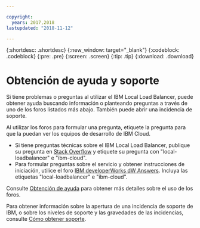 ```yaml
---

copyright:
  years: 2017,2018
lastupdated: "2018-11-12"

---
```


{:shortdesc: .shortdesc}
{:new_window: target="_blank"}
{:codeblock: .codeblock}
{:pre: .pre}
{:screen: .screen}
{:tip: .tip}
{:download: .download}

# Obtención de ayuda y soporte

Si tiene problemas o preguntas al utilizar el IBM Local Load Balancer, puede obtener ayuda buscando información o planteando preguntas a través de uno de los foros listados más abajo. También puede abrir una incidencia de soporte.

Al utilizar los foros para formular una pregunta, etiquete la pregunta para que la puedan ver los equipos de desarrollo de IBM Cloud.

* Si tiene preguntas técnicas sobre el IBM Local Load Balancer, publique su pregunta en [Stack Overflow](https://stackoverflow.com/search?q=local-loadbalancer+ibm-bluemix) y etiquete su pregunta con "local-loadbalancer" e "ibm-cloud".
* Para formular preguntas sobre el servicio y obtener instrucciones de iniciación, utilice el foro [IBM developerWorks dW Answers](https://developer.ibm.com/answers/topics/local-loadbalancer.html?smartspace=ibm-cloud). Incluya las etiquetas "local-loadbalancer" e "ibm-cloud".

Consulte [Obtención de ayuda](/docs/support/index.html#getting-help) para obtener más detalles sobre el uso de los foros.

Para obtener información sobre la apertura de una incidencia de soporte de IBM, o sobre los niveles de soporte y las gravedades de las incidencias, consulte [Cómo obtener soporte](/docs/support/index.html#contacting-support).
